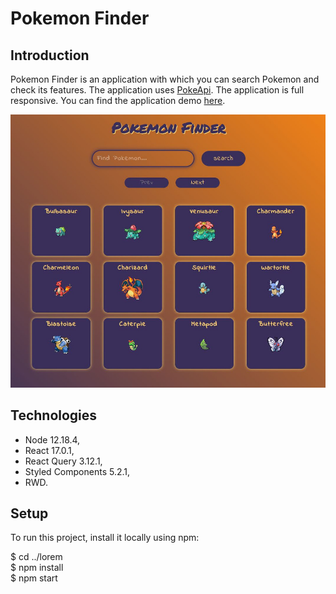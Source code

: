 # Pokemon Finder

## Introduction

Pokemon Finder is an application with which you can search Pokemon and check its features. The application uses [PokeApi](https://pokeapi.co/).
The application is full responsive. You can find the application demo [here](https://mtkuchta.github.io/pokemon-finder/).

![Pokemon Finder view](./src/assets/img/pokemon-finder-view.JPG)

## Technologies

- Node 12.18.4,
- React 17.0.1,
- React Query 3.12.1,
- Styled Components 5.2.1,
- RWD.

## Setup

To run this project, install it locally using npm:

$ cd ../lorem  
$ npm install  
$ npm start
